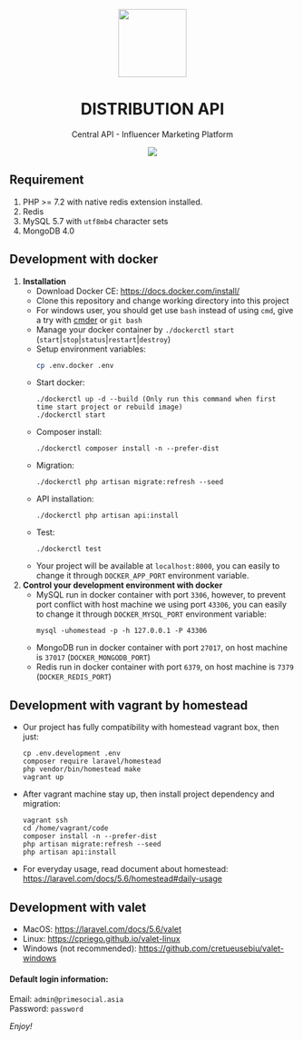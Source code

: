 <p align="center"><img width="120" heigh="120" src="https://avatars1.githubusercontent.com/u/29907564"></p>
<h1 align="center">DISTRIBUTION API</h1>
<p align="center">Central API - Influencer Marketing Platform</p>  
<p align="center"><a href="http://teamcity.production.com.vn/viewType.html?buildTypeId=kol_api_development_build" target="_blank" title="TeamCity Build Status - Development Build"><img src="http://teamcity.production.com.vn/app/rest/builds/aggregated/strob:(branch:(buildType:(id:kol_api_development_build),policy:active_history_and_active_vcs_branches),locator:(buildType:(id:kol_api_development_build)))/statusIcon.svg"></a></p>  
  
  
## Requirement
1. PHP >= 7.2 with native redis extension installed.
2. Redis
3. MySQL 5.7 with `utf8mb4` character sets
4. MongoDB 4.0
  
  
## Development with docker

1. **Installation**
    - Download Docker CE: https://docs.docker.com/install/
    - Clone this repository and change working directory into this project
    - For windows user, you should get use `bash` instead of using `cmd`, give a try with [cmder](http://cmder.net/) or `git bash`
    - Manage your docker container by `./dockerctl start` (`start`|`stop`|`status`|`restart`|`destroy`)
    - Setup environment variables:
        ```sh
        cp .env.docker .env
        ```
    - Start docker:
        ```
        ./dockerctl up -d --build (Only run this command when first time start project or rebuild image)
        ./dockerctl start
        ```
    - Composer install:
        ```
        ./dockerctl composer install -n --prefer-dist
        ```
    - Migration:
        ```
        ./dockerctl php artisan migrate:refresh --seed
        ```
    - API installation:
        ```
        ./dockerctl php artisan api:install
        ```
    - Test:
        ```
        ./dockerctl test
        ```
    - Your project will be available at `localhost:8000`, you can easily to change it through `DOCKER_APP_PORT` environment variable.
2. **Control your development environment with docker**
    - MySQL run in docker container with port `3306`, however, to prevent port conflict with host machine we using port `43306`, you can easily to change it through `DOCKER_MYSQL_PORT` environment variable:
      ```
      mysql -uhomestead -p -h 127.0.0.1 -P 43306
      ```
    - MongoDB run in docker container with port `27017`, on host machine is `37017` (`DOCKER_MONGODB_PORT`)
    - Redis run in docker container with port `6379`, on host machine is `7379` (`DOCKER_REDIS_PORT`)

## Development with vagrant by homestead
  - Our project has fully compatibility with homestead vagrant box, then just:
    ```
    cp .env.development .env
    composer require laravel/homestead
    php vendor/bin/homestead make
    vagrant up
    ```
  - After vagrant machine stay up, then install project dependency and migration:
    ```
    vagrant ssh
    cd /home/vagrant/code
    composer install -n --prefer-dist
    php artisan migrate:refresh --seed
    php artisan api:install
    ```
  - For everyday usage, read document about homestead: https://laravel.com/docs/5.6/homestead#daily-usage

## Development with valet
  - MacOS: https://laravel.com/docs/5.6/valet
  - Linux: https://cpriego.github.io/valet-linux
  - Windows (not recommended): https://github.com/cretueusebiu/valet-windows

#### Default login information:
Email: `admin@primesocial.asia`  
Password: `password`  
  
  
_Enjoy!_
